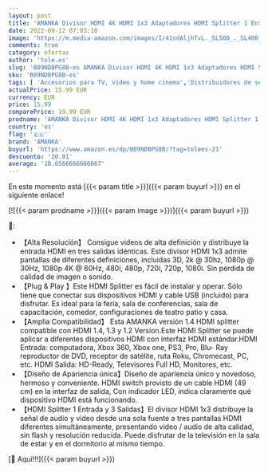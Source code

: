 ```yaml
---
layout: post
title: 'AMANKA Divisor HDMI 4K HDMI 1x3 Adaptadores HDMI Splitter 1 Entrada y 3 Salidas Splitter HDMI para Reproductor de BLU-Ray  HDTV  Reproductor de Red  PS3 / 4  Xbox DVD-Player'
date: 2022-09-12 07:03:18
image: 'https://m.media-amazon.com/images/I/41sdAljhTvL._SL500_._SL400_.jpg'
comments: true
category: ofertas
author: 'tole.es'
slug: 'B09NDBPG8B-es AMANKA Divisor HDMI 4K HDMI 1x3 Adaptadores HDMI Splitter...'
sku: 'B09NDBPG8B-es'
tags: [ 'Accesorios para TV, vídeo y home cinema','Distribuidores de señal para equipos por satélite','Electrónica','Equipos por satélite','TV, vídeo y home cinema','amanka','xbox','🇪🇸', ]
actualPrice: 15.99 EUR
currency: EUR
price: 15.99
comparePrice: 19.99 EUR
prodname: 'AMANKA Divisor HDMI 4K HDMI 1x3 Adaptadores HDMI Splitter 1 Entrada y 3 Salidas Splitter HDMI para Reproductor de BLU-Ray  HDTV  Reproductor de Red  PS3 / 4  Xbox DVD-Player'
country: 'es'
flag: '🇪🇸'
brand: 'AMANKA'
buyurl: 'https://www.amazon.es/dp/B09NDBPG8B/?tag=tolees-21'
descuento: '20.01'
average: '18.6566666666667'
---
```


En este momento está [{{< param title >}}]({{< param buyurl >}}) en el siguiente enlace!

[![{{< param prodname >}}]({{< param image >}})]({{< param buyurl >}})

🔎:

- 【Alta Resolución】 Consigue videos de alta definición y distribuye la entrada HDMI en tres salidas idénticas. Este divisor HDMI 1x3 admite pantallas de diferentes definiciones, incluidas 3D, 2k @ 30hz, 1080p @ 30Hz, 1080p 4K @ 60Hz, 480i, 480p, 720i, 720p, 1080i. Sin pérdida de calidad de imagen o sonido.
- 【Plug & Play 】Este HDMI Splitter es fácil de instalar y operar. Sólo tiene que conectar sus dispositivos HDMI y cable USB (incluido) para disfrutar. Es ideal para la feria, sala de conferencias, sala de capacitación, comedor, configuraciones de teatro patio y casa.
- 【Amplia Compatibilidad】 Esta AMANKA versión 1.4 HDMI splitter compatible con HDMI 1.4, 1.3 y 1.2 Version.Este HDMI Splitter se puede aplicar a diferentes dispositivos HDMI con interfaz HDMI estándar.HDMI Entrada: computadora, Xbox 360, Xbox one, PS3, Pro, Blu- Ray reproductor de DVD, receptor de satélite, ruta Roku, Chromecast, PC, etc. HDMI Salida: HD-Ready, Televisores Full HD, Monitores, etc.
- 【Diseño de Apariencia única】Diseño de apariencia único y novedoso, hermoso y conveniente. HDMI switch provisto de un cable HDMI (49 cm) en la interfaz de salida, Con indicador LED, indica claramente qué dispositivo HDMI está funcionando.
- 【HDMI Splitter 1 Entrada y 3 Salidas】El divisor HDMI 1x3 distribuye la señal de audio y video desde una sola fuente a tres pantallas HDMI diferentes simultáneamente, presentando video / audio de alta calidad, sin flash y resolución reducida. Puede disfrutar de la televisión en la sala de estar y en el dormitorio al mismo tiempo.

[🛒 Aquí!!!]({{< param buyurl >}})

